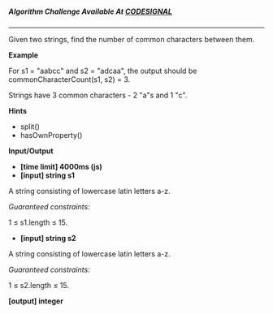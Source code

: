 ##### Algorithm Challenge Available At [CODESIGNAL](https://app.codesignal.com/arcade/intro/level-3/JKKuHJknZNj4YGL32)

---

Given two strings, find the number of common characters between them.

**Example**

For s1 = "aabcc" and s2 = "adcaa", the output should be
commonCharacterCount(s1, s2) = 3.

Strings have 3 common characters - 2 "a"s and 1 "c".

**Hints**

- split()
- hasOwnProperty()

**Input/Output**

- **[time limit] 4000ms (js)**
- **[input] string s1**

A string consisting of lowercase latin letters a-z.

_Guaranteed constraints:_

1 ≤ s1.length ≤ 15.

- **[input] string s2**

A string consisting of lowercase latin letters a-z.

_Guaranteed constraints:_

1 ≤ s2.length ≤ 15.

**[output] integer**
